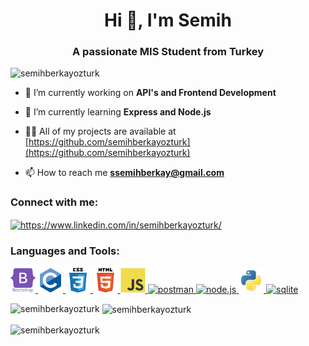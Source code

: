 <h1 align="center">Hi 👋, I'm Semih</h1>
<h3 align="center">A passionate MIS Student from Turkey</h3>

<p align="left"> <img src="https://komarev.com/ghpvc/?username=semihberkayozturk&label=Profile%20views&color=0e75b6&style=flat" alt="semihberkayozturk" /> </p>

- 🔭 I’m currently working on **API's and Frontend Development**

- 🌱 I’m currently learning **Express and Node.js**

- 👨‍💻 All of my projects are available at [https://github.com/semihberkayozturk](https://github.com/semihberkayozturk)

- 📫 How to reach me **ssemihberkay@gmail.com**

<h3 align="left">Connect with me:</h3>
<p align="left">
<a href="https://www.linkedin.com/in/semihberkayozturk/" target="blank"><img align="center" src="https://raw.githubusercontent.com/rahuldkjain/github-profile-readme-generator/master/src/images/icons/Social/linked-in-alt.svg" alt="https://www.linkedin.com/in/semihberkayozturk/" height="30" width="40" /></a>
</p>

<h3 align="left">Languages and Tools:</h3>
<p align="left"> <a href="https://getbootstrap.com" target="_blank" rel="noreferrer"> <img src="https://raw.githubusercontent.com/devicons/devicon/master/icons/bootstrap/bootstrap-plain-wordmark.svg" alt="bootstrap" width="40" height="40"/> </a> <a href="https://www.cprogramming.com/" target="_blank" rel="noreferrer"> <img src="https://raw.githubusercontent.com/devicons/devicon/master/icons/c/c-original.svg" alt="c" width="40" height="40"/> </a> <a href="https://www.w3schools.com/css/" target="_blank" rel="noreferrer"> <img src="https://raw.githubusercontent.com/devicons/devicon/master/icons/css3/css3-original-wordmark.svg" alt="css3" width="40" height="40"/> </a> <a href="https://www.w3.org/html/" target="_blank" rel="noreferrer"> <img src="https://raw.githubusercontent.com/devicons/devicon/master/icons/html5/html5-original-wordmark.svg" alt="html5" width="40" height="40"/> </a> <a href="https://developer.mozilla.org/en-US/docs/Web/JavaScript" target="_blank" rel="noreferrer"> <img src="https://raw.githubusercontent.com/devicons/devicon/master/icons/javascript/javascript-original.svg" alt="javascript" width="40" height="40"/> </a> <a href="https://postman.com" target="_blank" rel="noreferrer"> <img src="https://www.vectorlogo.zone/logos/getpostman/getpostman-icon.svg" alt="postman" width="40" height="40"/> </a> <a href="https://nodejs.org" target="_blank" rel="noreferrer"> <img src="https://www.vectorlogo.zone/logos/nodejs/nodejs-icon.svg" alt="node.js" width="40" height="40"/> </a> <a href="https://www.python.org" target="_blank" rel="noreferrer"> <img src="https://raw.githubusercontent.com/devicons/devicon/master/icons/python/python-original.svg" alt="python" width="40" height="40"/> </a> <a href="https://www.sqlite.org/" target="_blank" rel="noreferrer"> <img src="https://www.vectorlogo.zone/logos/sqlite/sqlite-icon.svg" alt="sqlite" width="40" height="40"/> </a> </p>

<p><img align="left" src="https://github-readme-stats.vercel.app/api/top-langs?username=semihberkayozturk&show_icons=true&locale=en&layout=compact" alt="semihberkayozturk" /></p>

<p>&nbsp;<img align="center" src="https://github-readme-stats.vercel.app/api?username=semihberkayozturk&show_icons=true&locale=en" alt="semihberkayozturk" /></p>

<p><img align="center" src="https://github-readme-streak-stats.herokuapp.com/?user=semihberkayozturk&" alt="semihberkayozturk" /></p>

